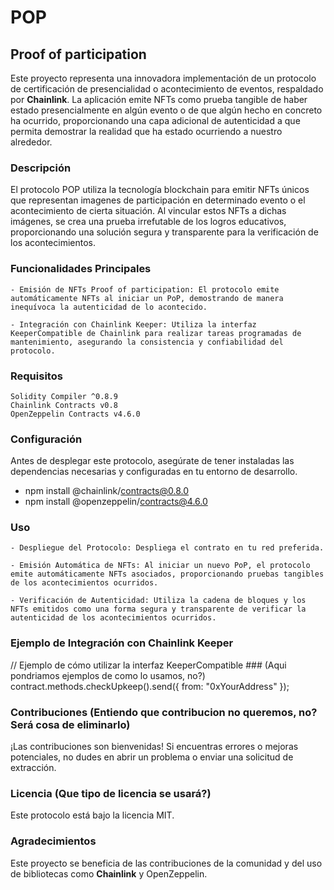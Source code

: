 # POP 
## Proof of participation

Este proyecto representa una innovadora implementación de un protocolo de certificación de presencialidad o acontecimiento de eventos, respaldado por **Chainlink**. La aplicación emite NFTs como prueba tangible de haber estado presencialmente en algún evento o de que algún hecho en concreto ha ocurrido, proporcionando una capa adicional de autenticidad a que permita demostrar la realidad que ha estado ocurriendo a nuestro alrededor.

### Descripción

El protocolo POP utiliza la tecnología blockchain para emitir NFTs únicos que representan imagenes de participación en determinado evento o el acontecimiento de cierta situación. Al vincular estos NFTs a dichas imágenes, se crea una prueba irrefutable de los logros educativos, proporcionando una solución segura y transparente para la verificación de los acontecimientos.

### Funcionalidades Principales

    - Emisión de NFTs Proof of participation: El protocolo emite automáticamente NFTs al iniciar un PoP, demostrando de manera inequívoca la autenticidad de lo acontecido.

    - Integración con Chainlink Keeper: Utiliza la interfaz KeeperCompatible de Chainlink para realizar tareas programadas de mantenimiento, asegurando la consistencia y confiabilidad del protocolo.

 ### Requisitos

    Solidity Compiler ^0.8.9
    Chainlink Contracts v0.8
    OpenZeppelin Contracts v4.6.0

### Configuración

Antes de desplegar este protocolo, asegúrate de tener instaladas las dependencias necesarias y configuradas en tu entorno de desarrollo.

- npm install @chainlink/contracts@0.8.0
- npm install @openzeppelin/contracts@4.6.0

### Uso

    - Despliegue del Protocolo: Despliega el contrato en tu red preferida.

    - Emisión Automática de NFTs: Al iniciar un nuevo PoP, el protocolo emite automáticamente NFTs asociados, proporcionando pruebas tangibles de los acontecimientos ocurridos.

    - Verificación de Autenticidad: Utiliza la cadena de bloques y los NFTs emitidos como una forma segura y transparente de verificar la autenticidad de los acontecimientos ocurridos.

### Ejemplo de Integración con Chainlink Keeper


// Ejemplo de cómo utilizar la interfaz KeeperCompatible ### (Aqui pondriamos ejemplos de como lo usamos, no?)
contract.methods.checkUpkeep().send({ from: "0xYourAddress" });

### Contribuciones (Entiendo que contribucion no queremos, no? Será cosa de eliminarlo)

¡Las contribuciones son bienvenidas! Si encuentras errores o mejoras potenciales, no dudes en abrir un problema o enviar una solicitud de extracción.
### Licencia (Que tipo de licencia se usará?)

Este protocolo está bajo la licencia MIT.
### Agradecimientos

Este proyecto se beneficia de las contribuciones de la comunidad y del uso de bibliotecas como **Chainlink** y OpenZeppelin.




